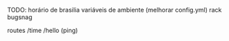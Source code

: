 TODO:
horário de brasilia
variáveis de ambiente (melhorar config.yml)
rack
bugsnag

routes
 /time
 /hello (ping)